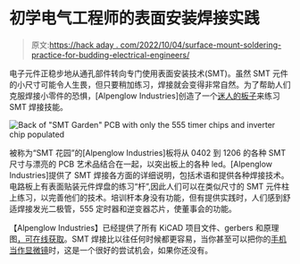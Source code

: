 # 初学电气工程师的表面安装焊接实践

> 原文:[https://hack aday . com/2022/10/04/surface-mount-soldering-practice-for-budding-electrical-engineers/](https://hackaday.com/2022/10/04/surface-mount-soldering-practice-for-budding-electrical-engineers/)

电子元件正稳步地从通孔部件转向专门使用表面安装技术(SMT)。虽然 SMT 元件的小尺寸可能令人生畏，但只要稍加练习，焊接就会变得非常自然。为了帮助人们克服焊接小零件的恐惧，[Alpenglow Industries]创造了一个[迷人的板子](https://www.alpenglowindustries.com/smt-garden.html#/)来练习 SMT 焊接技能。

![Back of "SMT Garden" PCB with only the 555 timer chips and inverter chip populated](../Images/a7cb24b2582cf0ac64db6906271783af.png)

被称为“SMT 花园”的[Alpenglow Industries]板将从 0402 到 1206 的各种 SMT 尺寸与漂亮的 PCB 艺术品结合在一起，以突出板上的各种 led。[Alpenglow Industries]提供了 SMT 焊接各方面的详细说明，包括术语和提供各种焊接技术。电路板上有表面贴装元件焊盘的练习“杆”,因此人们可以在类似尺寸的 SMT 元件柱上练习，以完善他们的技术。培训杆本身没有功能，但有提供实践时，人们感到舒适焊接发光二极管，555 定时器和逆变器芯片，使董事会的功能。

【Alpenglow Industries】已经提供了所有 KiCAD 项目文件、gerbers 和原理图[，可在线获取](https://github.com/AlpenglowIndustries/Alpenglow_SMTGarden_PCB)。SMT 焊接比以往任何时候都更容易，当你甚至可以把你的[手机当作显微镜](https://hackaday.com/2021/02/05/using-your-phone-as-a-microscope-on-the-electronics-workbench/)时，这是一个很好的尝试机会，如果你还没有。